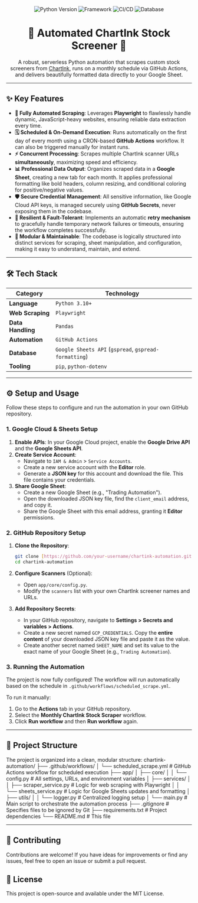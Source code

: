 <div align="center">
  <img src="https://img.shields.io/badge/Python-3.10%2B-blue?style=for-the-badge&logo=python" alt="Python Version">
  <img src="https://img.shields.io/badge/Framework-Playwright-green?style=for-the-badge&logo=microsoft-edge" alt="Framework">
  <img src="https://img.shields.io/badge/CI/CD-GitHub_Actions-black?style=for-the-badge&logo=githubactions" alt="CI/CD">
  <img src="https://img.shields.io/badge/Database-Google_Sheets-brightgreen?style=for-the-badge&logo=google-sheets" alt="Database">
</div>

<h1 align="center">🚀 Automated ChartInk Stock Screener 🚀</h1>

<p align="center">
  A robust, serverless Python automation that scrapes custom stock screeners from <a href="https://chartink.com/">ChartInk</a>,
  runs on a monthly schedule via GitHub Actions, and delivers beautifully formatted data directly to your Google Sheet.
</p>

---

## ✨ Key Features

- **🤖 Fully Automated Scraping**: Leverages **Playwright** to flawlessly handle dynamic, JavaScript-heavy websites, ensuring reliable data extraction every time.
- **🗓️ Scheduled & On-Demand Execution**: Runs automatically on the first day of every month using a CRON-based **GitHub Actions** workflow. It can also be triggered manually for instant runs.
- **⚡ Concurrent Processing**: Scrapes multiple ChartInk scanner URLs **simultaneously**, maximizing speed and efficiency.
- **📊 Professional Data Output**: Organizes scraped data in a **Google Sheet**, creating a new tab for each month. It applies professional formatting like bold headers, column resizing, and conditional coloring for positive/negative values.
- **🛡️ Secure Credential Management**: All sensitive information, like Google Cloud API keys, is managed securely using **GitHub Secrets**, never exposing them in the codebase.
- **🔄 Resilient & Fault-Tolerant**: Implements an automatic **retry mechanism** to gracefully handle temporary network failures or timeouts, ensuring the workflow completes successfully.
- **🧩 Modular & Maintainable**: The codebase is logically structured into distinct services for scraping, sheet manipulation, and configuration, making it easy to understand, maintain, and extend.

---

## 🛠️ Tech Stack

| Category          | Technology                                                                                                                                                             |
| ----------------- | ---------------------------------------------------------------------------------------------------------------------------------------------------------------------- |
| **Language** | `Python 3.10+`                                                                                                                                                         |
| **Web Scraping** | `Playwright`                                                                                                                                                           |
| **Data Handling** | `Pandas`                                                                                                                                                               |
| **Automation** | `GitHub Actions`                                                                                                                                                       |
| **Database** | `Google Sheets API` (`gspread`, `gspread-formatting`)                                                                                                                    |
| **Tooling** | `pip`, `python-dotenv`                                                                                                                                                   |

---

## ⚙️ Setup and Usage

Follow these steps to configure and run the automation in your own GitHub repository.

### 1. Google Cloud & Sheets Setup

1.  **Enable APIs**: In your Google Cloud project, enable the **Google Drive API** and the **Google Sheets API**.
2.  **Create Service Account**:
    - Navigate to `IAM & Admin` > `Service Accounts`.
    - Create a new service account with the **Editor** role.
    - Generate a **JSON key** for this account and download the file. This file contains your credentials.
3.  **Share Google Sheet**:
    - Create a new Google Sheet (e.g., "Trading Automation").
    - Open the downloaded JSON key file, find the `client_email` address, and copy it.
    - Share the Google Sheet with this email address, granting it **Editor** permissions.

### 2. GitHub Repository Setup

1.  **Clone the Repository**:
    ```bash
    git clone [https://github.com/your-username/chartink-automation.git](https://github.com/your-username/chartink-automation.git)
    cd chartink-automation
    ```

2.  **Configure Scanners** (Optional):
    - Open `app/core/config.py`.
    - Modify the `scanners` list with your own ChartInk screener names and URLs.

3.  **Add Repository Secrets**:
    - In your GitHub repository, navigate to **Settings > Secrets and variables > Actions**.
    - Create a new secret named `GCP_CREDENTIALS`. Copy the **entire content** of your downloaded JSON key file and paste it as the value.
    - Create another secret named `SHEET_NAME` and set its value to the exact name of your Google Sheet (e.g., `Trading Automation`).

### 3. Running the Automation

The project is now fully configured! The workflow will run automatically based on the schedule in `.github/workflows/scheduled_scrape.yml`.

To run it manually:
1.  Go to the **Actions** tab in your GitHub repository.
2.  Select the **Monthly ChartInk Stock Scraper** workflow.
3.  Click **Run workflow** and then **Run workflow** again.

---

## 📂 Project Structure

The project is organized into a clean, modular structure:
chartink-automation/
├── .github/workflows/
│   └── scheduled_scrape.yml      # GitHub Actions workflow for scheduled execution
├── app/
│   ├── core/
│   │   └── config.py             # All settings, URLs, and environment variables
│   ├── services/
│   │   ├── scraper_service.py    # Logic for web scraping with Playwright
│   │   └── sheets_service.py     # Logic for Google Sheets updates and formatting
│   ├── utils/
│   │   └── logger.py             # Centralized logging setup
│   └── main.py                   # Main script to orchestrate the automation process
├── .gitignore                    # Specifies files to be ignored by Git
├── requirements.txt              # Project dependencies
└── README.md                     # This file

---

## 🤝 Contributing

Contributions are welcome! If you have ideas for improvements or find any issues, feel free to open an issue or submit a pull request.

## 📄 License

This project is open-source and available under the MIT License.
